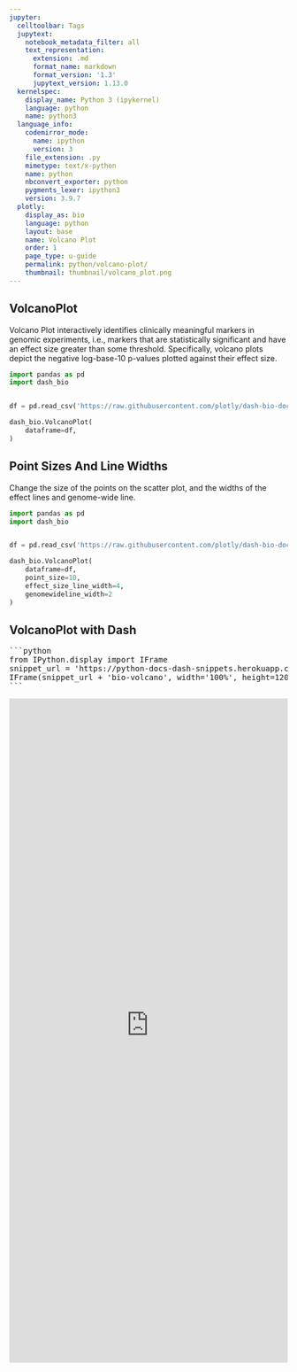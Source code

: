 ```yaml
---
jupyter:
  celltoolbar: Tags
  jupytext:
    notebook_metadata_filter: all
    text_representation:
      extension: .md
      format_name: markdown
      format_version: '1.3'
      jupytext_version: 1.13.0
  kernelspec:
    display_name: Python 3 (ipykernel)
    language: python
    name: python3
  language_info:
    codemirror_mode:
      name: ipython
      version: 3
    file_extension: .py
    mimetype: text/x-python
    name: python
    nbconvert_exporter: python
    pygments_lexer: ipython3
    version: 3.9.7
  plotly:
    display_as: bio
    language: python
    layout: base
    name: Volcano Plot
    order: 1
    page_type: u-guide
    permalink: python/volcano-plot/
    thumbnail: thumbnail/volcano_plot.png
---
```


## VolcanoPlot
Volcano Plot interactively identifies clinically meaningful markers in genomic experiments, i.e., markers that are statistically significant and have an effect size greater than some threshold. Specifically, volcano plots depict the negative log-base-10 p-values plotted against their effect size.

```python
import pandas as pd
import dash_bio


df = pd.read_csv('https://raw.githubusercontent.com/plotly/dash-bio-docs-files/master/volcano_data1.csv')

dash_bio.VolcanoPlot(
    dataframe=df,
)
```

## Point Sizes And Line Widths
Change the size of the points on the scatter plot, and the widths of the effect lines and genome-wide line.


```python
import pandas as pd
import dash_bio


df = pd.read_csv('https://raw.githubusercontent.com/plotly/dash-bio-docs-files/master/volcano_data1.csv')

dash_bio.VolcanoPlot(
    dataframe=df,
    point_size=10,
    effect_size_line_width=4,
    genomewideline_width=2
)
```

## VolcanoPlot with Dash

<pre hide_code="true">
```python
from IPython.display import IFrame
snippet_url = 'https://python-docs-dash-snippets.herokuapp.com/python-docs-dash-snippets/'
IFrame(snippet_url + 'bio-volcano', width='100%', height=1200)
```
</pre>

<iframe src="https://python-docs-dash-snippets.herokuapp.com/python-docs-dash-snippets/bio-volcano" width="100%" height="1200" style="border:none;"></iframe>